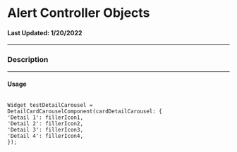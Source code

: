 # Alert Controller Objects
#### Last Updated: 1/20/2022
--------------------

### Description 

--------------------

#### Usage 

~~~

Widget testDetailCarousel = DetailCardCarouselComponent(cardDetailCarousel: {
'Detail 1': fillerIcon1,
'Detail 2': fillerIcon2,
'Detail 3': fillerIcon3,
'Detail 4': fillerIcon4,
});

~~~
